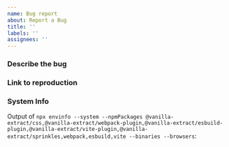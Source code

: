 ```yaml
---
name: Bug report
about: Report a Bug
title: ''
labels: ''
assignees: ''
---
```


<!-- NOTE: Issues should only be used for actual issues. Any feature requests or general feedback should be raised in [Github Discussions](https://github.com/seek-oss/vanilla-extract/discussions) -->

### Describe the bug
<!-- A clear and concise description of what the bug is, including any error message that were displayed. -->

### Link to reproduction
<!-- Add a link to a repo or codesandbox showcasing the issue. Issues without a reproduction will likely be closed without action. -->

### System Info

Output of `npx envinfo --system --npmPackages @vanilla-extract/css,@vanilla-extract/webpack-plugin,@vanilla-extract/esbuild-plugin,@vanilla-extract/vite-plugin,@vanilla-extract/sprinkles,webpack,esbuild,vite --binaries --browsers`:

```node

```
